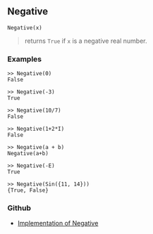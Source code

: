 ## Negative

```
Negative(x)  
```

> returns `True` if `x` is a negative real number.
	
### Examples
 
```
>> Negative(0)
False

>> Negative(-3)
True

>> Negative(10/7)
False

>> Negative(1+2*I)
False

>> Negative(a + b)
Negative(a+b)

>> Negative(-E)
True

>> Negative(Sin({11, 14}))
{True, False}
```

### Github

* [Implementation of Negative](https://github.com/axkr/symja_android_library/blob/master/symja_android_library/matheclipse-core/src/main/java/org/matheclipse/core/builtin/BooleanFunctions.java#L2958) 
